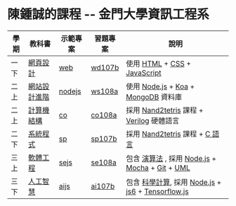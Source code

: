 # 陳鍾誠的課程 -- 金門大學資訊工程系

學期  | 教科書       |  示範專案               | 習題專案             | 說明
------|-----------------|-----------------------------|-------------------------|-------------------------------
一下 | [網頁設計](wd)   | [web](https://github.com/cccbook/web/) | [wd107b](https://github.com/cccnqu/wd107b/) | 使用 [HTML](wd/html) + [CSS](wd/css) + [JavaScript](js)
二上 | [網站設計進階](ws)   | [nodejs](https://github.com/cccbook/nodejs/) | [ws108a](https://github.com/cccnqu/ws108a/) | 使用 [Node.js](ws/nodejs) + [Koa](ws/koa) + [MongoDB](ws/mongodb) 資料庫
二上 | [計算機結構](co) | [co](https://github.com/cccbook/co/) | [co108a](https://github.com/cccnqu/co108a/) | 採用 [Nand2tetris](nand2tetris) 課程  +  [Verilog](verilog) 硬體語言
二下 | [系統程式](sp) | [sp](https://github.com/cccbook/sp/) | [sp107b](https://github.com/cccnqu/sp107b/) | 採用 [Nand2tetris](nand2tetris) 課程 +  [C 語言](c)
三上 | [軟體工程](se) | [sejs](https://github.com/cccbook/sejs/) | [se108a](https://github.com/cccnqu/se108a/) | 包含 [演算法](alg) , 採用 [Node.js](nodejs) + [Mocha](se/mocha) + [Git](se/git) + [UML](se/uml)
三下 | [人工智慧](ai) | [aijs](https://github.com/cccbook/aijs/) | [ai107b](https://github.com/cccnqu/ai107b/) | 包含 [科學計算](ma), 採用 [Node.js](nodejs) + [js6](js/js6) + [Tensorflow.js](ai/tensorflowjs)